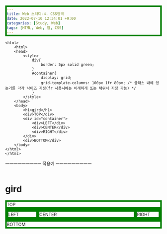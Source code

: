 ```yaml
---
title: Web 스터디-4. CSS영역
date: 2022-07-10 12:34:01 +9:00
categories: [Study, Web]
tags: [HTML, Web, 웹, CSS]
---
```


```
<html>
    <html>
    <head>
        <style>
            div{
                border: 5px solid green;
            }
            #container{
                display: grid;
                grid-template-columns: 100px 1fr 80px; /* 클래스 내에 있는거를 각각 사이즈 지정(fr 사용시에는 비례하게 또는 채워서 지정 가능) */
            }
        </style>
    </head>
    <body>
        <h1>gird</h1>
        <div>TOP</div>
        <div id="container">
            <div>LEFT</div>
            <div>CENTER</div>
            <div>RIGHT</div>
        </div>
        <div>BOTTOM</div>
    </body>
</html>
</html>
```

ㅡㅡㅡㅡㅡㅡㅡㅡㅡ
적용예
ㅡㅡㅡㅡㅡㅡㅡㅡㅡ
<br>
<br>

<html>
    <head>
        <style>
            div{
                border: 5px solid green;
            }
            #container{
                display: grid;
                grid-template-columns: 100px 1fr 80px; /* 클래스 내에 있는거를 각각 사이즈 지정(fr 사용시에는 비례하게 또는 채워서 지정 가능) */
            }
        </style>
    </head>
    <body>
        <h1>gird</h1>
        <div>TOP</div>
        <div id="container">
            <div>LEFT</div>
            <div>CENTER</div>
            <div>RIGHT</div>
        </div>
        <div>BOTTOM</div>
    </body>
</html>